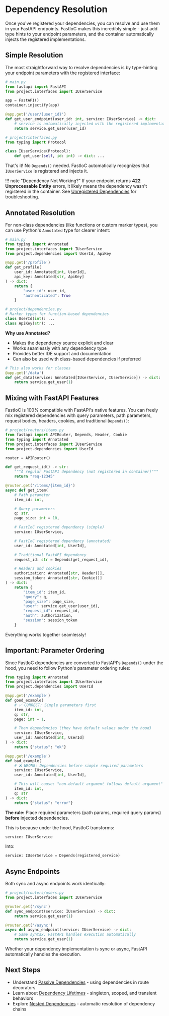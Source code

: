 # Dependency Resolution

Once you've registered your dependencies, you can resolve and use them in your FastAPI endpoints. FastIoC makes this incredibly simple - just add type hints to your endpoint parameters, and the container automatically injects the registered implementations.

## Simple Resolution

The most straightforward way to resolve dependencies is by type-hinting your endpoint parameters with the registered interface:

```python
# main.py
from fastapi import FastAPI
from project.interfaces import IUserService

app = FastAPI()
container.injectify(app)

@app.get('/user/{user_id}')
def get_user_endpoint(user_id: int, service: IUserService) -> dict:
    # service is automatically injected with the registered implementation
    return service.get_user(user_id)
```

```python
# project/interfaces.py
from typing import Protocol

class IUserService(Protocol):
    def get_user(self, id: int) -> dict: ...
```

That's it! No `Depends()` needed. FastIoC automatically recognizes that `IUserService` is registered and injects it.

!!! note "Dependency Not Working?"
    If your endpoint returns **422 Unprocessable Entity** errors, it likely means the dependency wasn't registered in the container. See [Unregistered Dependencies](injectify.md#important-unregistered-dependencies) for troubleshooting.

## Annotated Resolution

For non-class dependencies (like functions or custom marker types), you can use Python's `Annotated` type for clearer intent:

```python
# main.py
from typing import Annotated
from project.interfaces import IUserService
from project.dependencies import UserId, ApiKey

@app.get('/profile')
def get_profile(
    user_id: Annotated[int, UserId],
    api_key: Annotated[str, ApiKey]
) -> dict:
    return {
        "user_id": user_id,
        "authenticated": True
    }
```

```python
# project/dependencies.py
# Marker types for function-based dependencies
class UserId(int): ...
class ApiKey(str): ...
```

**Why use Annotated?**

- Makes the dependency source explicit and clear
- Works seamlessly with any dependency type
- Provides better IDE support and documentation
- Can also be used with class-based dependencies if preferred

```python
# This also works for classes
@app.get('/data')
def get_data(service: Annotated[IUserService, IUserService]) -> dict:
    return service.get_user(1)
```

## Mixing with FastAPI Features

FastIoC is 100% compatible with FastAPI's native features. You can freely mix registered dependencies with query parameters, path parameters, request bodies, headers, cookies, and traditional `Depends()`:

```python
# project/routers/items.py
from fastapi import APIRouter, Depends, Header, Cookie
from typing import Annotated
from project.interfaces import IUserService
from project.dependencies import UserId

router = APIRouter()

def get_request_id() -> str:
    """A regular FastAPI dependency (not registered in container)"""
    return "req-12345"

@router.get('/items/{item_id}')
async def get_item(
    # Path parameter
    item_id: int,

    # Query parameters
    q: str,
    page_size: int = 10,

    # FastIoC registered dependency (simple)
    service: IUserService,

    # FastIoC registered dependency (annotated)
    user_id: Annotated[int, UserId],

    # Traditional FastAPI dependency
    request_id: str = Depends(get_request_id),

    # Headers and cookies
    authorization: Annotated[str, Header()],
    session_token: Annotated[str, Cookie()]
) -> dict:
    return {
        "item_id": item_id,
        "query": q,
        "page_size": page_size,
        "user": service.get_user(user_id),
        "request_id": request_id,
        "auth": authorization,
        "session": session_token
    }
```

Everything works together seamlessly!

## Important: Parameter Ordering

Since FastIoC dependencies are converted to FastAPI's `Depends()` under the hood, you need to follow Python's parameter ordering rules:

```python
from typing import Annotated
from project.interfaces import IUserService
from project.dependencies import UserId

@app.get('/example')
def good_example(
    # ✅ CORRECT: Simple parameters first
    item_id: int,
    q: str,
    page: int = 1,

    # Then dependencies (they have default values under the hood)
    service: IUserService,
    user_id: Annotated[int, UserId]
) -> dict:
    return {"status": "ok"}

@app.get('/example')
def bad_example(
    # ❌ WRONG: Dependencies before simple required parameters
    service: IUserService,
    user_id: Annotated[int, UserId],

    # This will cause: "non-default argument follows default argument"
    item_id: int,
    q: str
) -> dict:
    return {"status": "error"}
```

**The rule:** Place required parameters (path params, required query params) **before** injected dependencies.

This is because under the hood, FastIoC transforms:
```python
service: IUserService
```
Into:
```python
service: IUserService = Depends(registered_service)
```

## Async Endpoints

Both sync and async endpoints work identically:

```python
# project/routers/users.py
from project.interfaces import IUserService

@router.get('/sync')
def sync_endpoint(service: IUserService) -> dict:
    return service.get_user(1)

@router.get('/async')
async def async_endpoint(service: IUserService) -> dict:
    # Same syntax, FastAPI handles execution automatically
    return service.get_user(1)
```

Whether your dependency implementation is sync or async, FastAPI automatically handles the execution.

## Next Steps

- Understand [Passive Dependencies](passive.md) - using dependencies in route decorators
- Learn about [Dependency Lifetimes](lifetime.md) - singleton, scoped, and transient behaviors
- Explore [Nested Dependencies](nested.md) - automatic resolution of dependency chains

